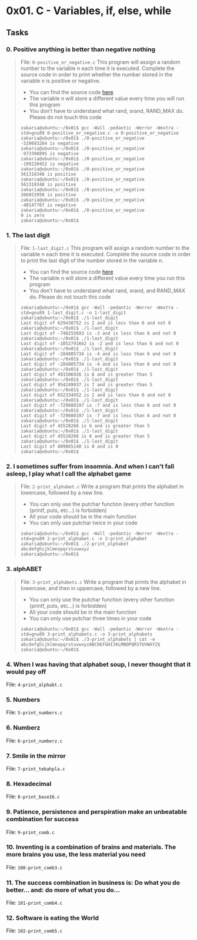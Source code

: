 # 0x01. C - Variables, if, else, while
## Tasks
### 0. Positive anything is better than negative nothing
> File: `0-positive_or_negative.c`
> This program will assign a random number to the variable n each time it is executed. Complete the source code in order to print whether the number stored in the variable n is positive or negative.
> - You can find the source code [here](https://github.com/alx-tools/0x01.c/blob/master/0-positive_or_negative_c)
> - The variable n will store a different value every time you will run this program
> - You don’t have to understand what rand, srand, RAND_MAX do. Please do not touch this code
>
> ```
> zakaria@ubuntu:~/0x01$ gcc -Wall -pedantic -Werror -Wextra -std=gnu89 0-positive_or_negative.c -o 0-positive_or_negative
> zakaria@ubuntu:~/0x01$ ./0-positive_or_negative
> -520693284 is negative
> zakaria@ubuntu:~/0x01$ ./0-positive_or_negative
> -973398895 is negative
> zakaria@ubuntu:~/0x01$ ./0-positive_or_negative
> -199220452 is negative
> zakaria@ubuntu:~/0x01$ ./0-positive_or_negative
> 561319348 is positive
> zakaria@ubuntu:~/0x01$ ./0-positive_or_negative
> 561319348 is positive
> zakaria@ubuntu:~/0x01$ ./0-positive_or_negative
> 266853958 is positive
> zakaria@ubuntu:~/0x01$ ./0-positive_or_negative
> -48147767 is negative
> zakaria@ubuntu:~/0x01$ ./0-positive_or_negative
> 0 is zero
> zakaria@ubuntu:~/0x01$ 
> ```
### 1. The last digit
> File: `1-last_digit.c`
> This program will assign a random number to the variable n each time it is executed. Complete the source code in order to print the last digit of the number stored in the variable n.
> - You can find the source code [here](https://github.com/alx-tools/0x01.c/blob/master/1-last_digit_c)
> - The variable n will store a different value every time you run this program
> - You don’t have to understand what rand, srand, and RAND_MAX do. Please do not touch this code
>
> ```
> zakaria@ubuntu:~/0x01$ gcc -Wall -pedantic -Werror -Wextra -std=gnu89 1-last_digit.c -o 1-last_digit
> zakaria@ubuntu:~/0x01$ ./1-last_digit
> Last digit of 629438752 is 2 and is less than 6 and not 0
> zakaria@ubuntu:~/0x01$ ./1-last_digit
> Last digit of -748255693 is -3 and is less than 6 and not 0
> zakaria@ubuntu:~/0x01$ ./1-last_digit
> Last digit of -1052791662 is -2 and is less than 6 and not 0
> zakaria@ubuntu:~/0x01$ ./1-last_digit
> Last digit of -284805734 is -4 and is less than 6 and not 0
> zakaria@ubuntu:~/0x01$ ./1-last_digit
> Last digit of -284805734 is -4 and is less than 6 and not 0
> zakaria@ubuntu:~/0x01$ ./1-last_digit
> Last digit of 491506926 is 6 and is greater than 5
> zakaria@ubuntu:~/0x01$ ./1-last_digit
> Last digit of 954249937 is 7 and is greater than 5
> zakaria@ubuntu:~/0x01$ ./1-last_digit
> Last digit of 652334952 is 2 and is less than 6 and not 0
> zakaria@ubuntu:~/0x01$ ./1-last_digit
> Last digit of -729688197 is -7 and is less than 6 and not 0
> zakaria@ubuntu:~/0x01$ ./1-last_digit
> Last digit of -729688197 is -7 and is less than 6 and not 0
> zakaria@ubuntu:~/0x01$ ./1-last_digit
> Last digit of 45528266 is 6 and is greater than 5
> zakaria@ubuntu:~/0x01$ ./1-last_digit
> Last digit of 45528266 is 6 and is greater than 5
> zakaria@ubuntu:~/0x01$ ./1-last_digit
> Last digit of 809065140 is 0 and is 0
> zakaria@ubuntu:~/0x01$
> ```
### 2. I sometimes suffer from insomnia. And when I can't fall asleep, I play what I call the alphabet game
> File: `2-print_alphabet.c`
> Write a program that prints the alphabet in lowercase, followed by a new line.
> - You can only use the putchar function (every other function (printf, puts, etc…) is forbidden)
> - All your code should be in the main function
> - You can only use putchar twice in your code
>
> ```
> zakaria@ubuntu:~/0x01$ gcc -Wall -pedantic -Werror -Wextra -std=gnu89 2-print_alphabet.c -o 2-print_alphabet
> zakaria@ubuntu:~/0x01$ ./2-print_alphabet
> abcdefghijklmnopqrstuvwxyz
> zakaria@ubuntu:~/0x01$
> ```
### 3. alphABET
> File: `3-print_alphabets.c`
> Write a program that prints the alphabet in lowercase, and then in uppercase, followed by a new line.
> - You can only use the putchar function (every other function (printf, puts, etc…) is forbidden)
> - All your code should be in the main function
> - You can only use putchar three times in your code
>
> ```
> zakaria@ubuntu:~/0x01$ gcc -Wall -pedantic -Werror -Wextra -std=gnu89 3-print_alphabets.c -o 3-print_alphabets
> zakaria@ubuntu:~/0x01$ ./3-print_alphabets | cat -e
> abcdefghijklmnopqrstuvwxyzABCDEFGHIJKLMNOPQRSTUVWXYZ$
> zakaria@ubuntu:~/0x01$
> ```
### 4. When I was having that alphabet soup, I never thought that it would pay off
File: `4-print_alphabt.c`
### 5. Numbers
File: `5-print_numbers.c`
### 6. Numberz
File: `6-print_numberz.c`
### 7. Smile in the mirror
File: `7-print_tebahpla.c`
### 8. Hexadecimal
File: `8-print_base16.c`
### 9. Patience, persistence and perspiration make an unbeatable combination for success
File: `9-print_comb.c`
### 10. Inventing is a combination of brains and materials. The more brains you use, the less material you need
File: `100-print_comb3.c`
### 11. The success combination in business is: Do what you do better... and: do more of what you do...
File: `101-print_comb4.c`
### 12. Software is eating the World
File: `102-print_comb5.c`

